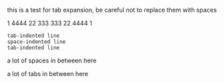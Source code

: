 
this is a test for tab expansion, be careful not to replace them with spaces

1	4444
22	333
333	22
4444	1


	tab-indented line
    space-indented line
	tab-indented line


a lot of                                                spaces in between here

a lot of												tabs in between here

